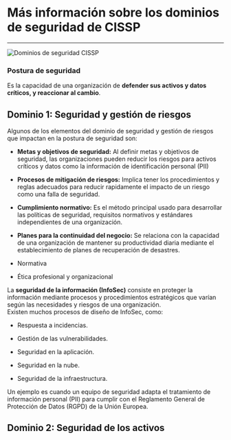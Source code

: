 # Más información sobre los dominios de seguridad de CISSP
--- 

![Dominios de seguridad CISSP](https://d3c33hcgiwev3.cloudfront.net/imageAssetProxy.v1/KawZDhEyQJmZp7NL0lvI9Q_1ce5d74d99524ac58ec836a3474475f1_5D28OxERMHpebLx_y05nT5xhrwOeibVwx2Ug8qmuCEgyz2UuTHveKUnl5HmiOe9EjmKtt0W86sqt5RMAWjTyZ04D-QHB5RzeG514mk5xYMYFnt5lb-pUNy1LROQVCSFpDmK5jdOzVNMAVLG0CDaPrQ?expiry=1727395200000&hmac=3xscwJPurxh8s2BVrOEALx0iExbdPQvoUntCnMnswBA)

### Postura de seguridad
Es la capacidad de una organización de **defender sus activos y datos críticos, y reaccionar al cambio**.


## Dominio 1: Seguridad y gestión de riesgos
Algunos de los elementos del dominio de seguridad y gestión de riesgos que impactan en la postura de seguridad son:

- **Metas y objetivos de seguridad:** Al definir metas y objetivos de seguridad, las organizaciones pueden reducir los riesgos para activos críticos y datos como la información de identificación personal (PII)

- **Procesos de mitigación de riesgos:** Implica tener los procedimientos y reglas adecuados para reducir rapidamente el impacto de un riesgo como una falla de seguridad.

- **Cumplimiento normativo:** Es el método principal usado para desarrollar las políticas de seguridad, requisitos normativos y estándares independientes de una organización.

- **Planes para la continuidad del negocio:** Se relaciona con la capacidad de una organización de mantener su productividad diaria mediante el establecimiento de planes de recuperación de desastres. 

- Normativa

- Ética profesional y organizacional



La **seguridad de la información (InfoSec)** consiste en proteger la información mediante procesos y procedimientos estratégicos que varían según las necesidades y riesgos de una organización.  
Existen muchos procesos de diseño de InfoSec, como:

- Respuesta a incidencias.

- Gestión de las vulnerabilidades.

- Seguridad en la aplicación.

- Seguridad en la nube.

- Seguridad de la infraestructura.


Un ejemplo es cuando un equipo de seguridad adapta el tratamiento de información personal (PII) para cumplir con el Reglamento General de Protección de Datos (RGPD) de la Unión Europea.


## Dominio 2: Seguridad de los activos